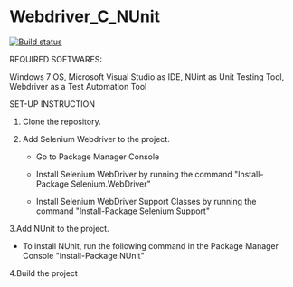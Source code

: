 Webdriver_C_NUnit
=================

[![Build status](https://ci.appveyor.com/api/projects/status/imrp80th35h1tlta)](https://ci.appveyor.com/project/paramadeep/webdriver-c-nunit)

REQUIRED SOFTWARES:

Windows 7 OS, Microsoft Visual Studio as IDE, NUint as Unit Testing Tool, Webdriver as a Test Automation Tool

SET-UP INSTRUCTION

1. Clone the repository.

2. Add Selenium Webdriver to the project.

   * Go to Package Manager Console

   * Install Selenium WebDriver by running the command "Install-Package Selenium.WebDriver"

   * Install Selenium WebDriver Support Classes by running the command "Install-Package Selenium.Support"

3.Add NUnit to the project.

  * To install NUnit, run the following command in the Package Manager Console "Install-Package NUnit"
  

4.Build the project

